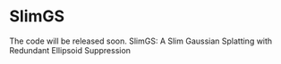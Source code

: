 # SlimGS
The code will be released soon. SlimGS: A Slim Gaussian Splatting with Redundant Ellipsoid Suppression
